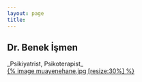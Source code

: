 ```yaml
---
layout: page
title: 
---
```


<h2>Dr. Benek İşmen</h2>
_Psikiyatrist, Psikoterapist_


<div><a href="/hakkinda/">
  {% image muayenehane.jpg [resize:30%] %}
</a></div>
